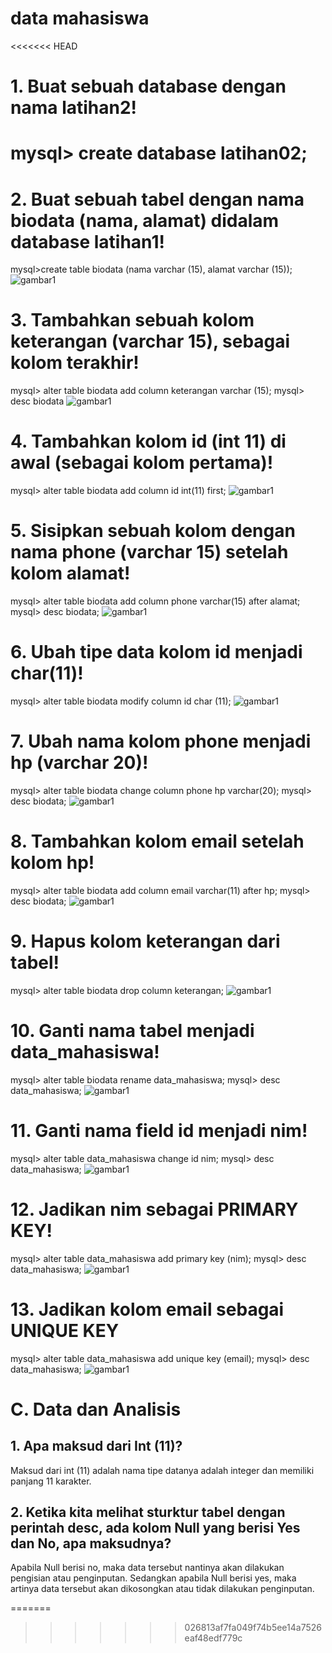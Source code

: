 # data mahasiswa
<<<<<<< HEAD
 # 1. Buat sebuah database dengan nama latihan2!
mysql> create database latihan02;
=======
# 2. Buat sebuah tabel dengan nama biodata (nama, alamat) didalam database latihan1!

mysql>create table biodata (nama varchar (15), alamat varchar (15));
![gambar1](Ss-Output-Data-Mahasiswa/Screenshot%20(56).png)

# 3. Tambahkan sebuah kolom keterangan (varchar 15), sebagai kolom terakhir!
mysql> alter table biodata add column keterangan varchar (15);
mysql> desc biodata
![gambar1](Ss-Output-Data-Mahasiswa/Screenshot%20(57).png)

# 4. Tambahkan kolom id (int 11) di awal (sebagai kolom pertama)!
 mysql> alter table biodata add column id int(11) first;
 ![gambar1](Ss-Output-Data-Mahasiswa/Screenshot%20(58)1.png)

# 5. Sisipkan sebuah kolom dengan nama phone (varchar 15) setelah kolom alamat!
mysql> alter table biodata add column phone varchar(15) after alamat;
mysql> desc biodata;
![gambar1](Ss-Output-Data-Mahasiswa/Screenshot%20(58)2.png)

# 6. Ubah tipe data kolom id menjadi char(11)!
mysql> alter table biodata modify column id char (11);
![gambar1](Ss-Output-Data-Mahasiswa/Screenshot%20(59)1.png)

# 7. Ubah nama kolom phone menjadi hp (varchar 20)!
mysql> alter table biodata change column phone hp varchar(20);
mysql> desc biodata;
![gambar1](Ss-Output-Data-Mahasiswa/Screenshot%20(59)2.png)

# 8. Tambahkan kolom email setelah kolom hp!
mysql> alter table biodata add column email varchar(11) after hp;
mysql> desc biodata;
![gambar1](Ss-Output-Data-Mahasiswa/Screenshot%20(60)2.png)

# 9. Hapus kolom keterangan dari tabel!
mysql> alter table biodata drop column keterangan;
![gambar1](Ss-Output-Data-Mahasiswa/Screenshot%20(61)2.png)

# 10. Ganti nama tabel menjadi data_mahasiswa!
mysql> alter table biodata rename data_mahasiswa;
mysql> desc data_mahasiswa;
![gambar1](Ss-Output-Data-Mahasiswa/Screenshot%20(63)1.png)

# 11. Ganti nama field id menjadi nim!
mysql> alter table data_mahasiswa change id nim;
mysql> desc data_mahasiswa;
![gambar1](Ss-Output-Data-Mahasiswa/Screenshot%20(64).png)

# 12. Jadikan nim sebagai PRIMARY KEY!
mysql>  alter table data_mahasiswa add primary key (nim);
mysql> desc data_mahasiswa;
![gambar1](Ss-Output-Data-Mahasiswa/Screenshot%20(64).png)

# 13. Jadikan kolom email sebagai UNIQUE KEY
mysql> alter table data_mahasiswa add unique key (email);
mysql> desc data_mahasiswa;
![gambar1](Ss-Output-Data-Mahasiswa/Screenshot%20(67).png)

# C.	Data dan Analisis 
## 1.	Apa maksud dari Int (11)?
Maksud dari int (11) adalah nama tipe datanya adalah integer dan memiliki panjang 11 karakter.
## 2.	Ketika kita melihat sturktur tabel dengan perintah desc, ada kolom Null yang berisi Yes dan No, apa maksudnya?
Apabila Null berisi no, maka data tersebut nantinya akan dilakukan pengisian atau penginputan. Sedangkan apabila Null berisi yes, maka artinya data tersebut akan dikosongkan atau tidak dilakukan penginputan.










=======



>>>>>>> 026813af7fa049f74b5ee14a7526eaf48edf779c
